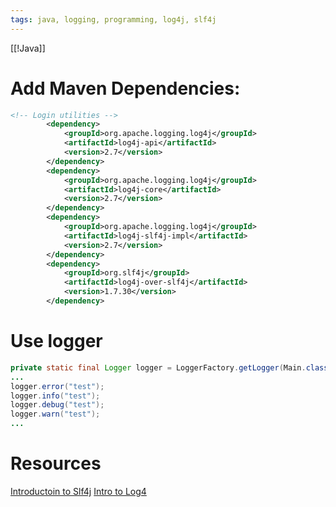 ```yaml
---
tags: java, logging, programming, log4j, slf4j
---
```

[[!Java]]

# Add Maven Dependencies:
```xml
<!-- Login utilities -->
        <dependency>
            <groupId>org.apache.logging.log4j</groupId>
            <artifactId>log4j-api</artifactId>
            <version>2.7</version>
        </dependency>
        <dependency>
            <groupId>org.apache.logging.log4j</groupId>
            <artifactId>log4j-core</artifactId>
            <version>2.7</version>
        </dependency>
        <dependency>
            <groupId>org.apache.logging.log4j</groupId>
            <artifactId>log4j-slf4j-impl</artifactId>
            <version>2.7</version>
        </dependency>
        <dependency>
            <groupId>org.slf4j</groupId>
            <artifactId>log4j-over-slf4j</artifactId>
            <version>1.7.30</version>
        </dependency>
```

# Use logger
```java
private static final Logger logger = LoggerFactory.getLogger(Main.class);
...
logger.error("test");
logger.info("test");
logger.debug("test");
logger.warn("test");
...
```


# Resources
[Introductoin to Slf4j](https://www.baeldung.com/slf4j-with-log4j2-logback)
[Intro to Log4](https://www.baeldung.com/log4j2-appenders-layouts-filters)
